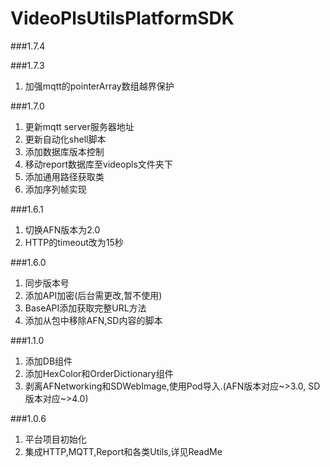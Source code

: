 # VideoPlsUtilsPlatformSDK
###1.7.4

###1.7.3
1. 加强mqtt的pointerArray数组越界保护

###1.7.0
1. 更新mqtt server服务器地址
2. 更新自动化shell脚本
3. 添加数据库版本控制
4. 移动report数据库至videopls文件夹下
5. 添加通用路径获取类
6. 添加序列帧实现

###1.6.1
1. 切换AFN版本为2.0
2. HTTP的timeout改为15秒

###1.6.0
1. 同步版本号
2. 添加API加密(后台需更改,暂不使用)
3. BaseAPI添加获取完整URL方法
4. 添加从包中移除AFN,SD内容的脚本

###1.1.0
1. 添加DB组件
2. 添加HexColor和OrderDictionary组件
3. 剥离AFNetworking和SDWebImage,使用Pod导入.(AFN版本对应~>3.0, SD版本对应~>4.0)


###1.0.6
1. 平台项目初始化
2. 集成HTTP,MQTT,Report和各类Utils,详见ReadMe
